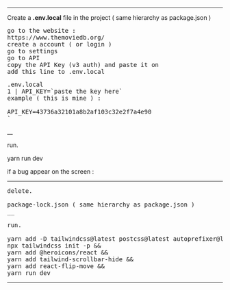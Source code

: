 ___

Create a 
**.env.local**
file in the project ( same hierarchy as package.json ) 

<pre>
go to the website : 
https://www.themoviedb.org/ 
create a account ( or login ) 
go to settings 
go to API 
copy the API Key (v3 auth) and paste it on
add this line to .env.local
</pre>

<pre>.env.local 
1 | API_KEY=`paste the key here`
example ( this is mine ) : 

API_KEY=43736a32101a8b2af103c32e2f7a4e90
`</pre>
__

run.

yarn run dev 

</pre>
if a bug appear on the screen : 

_______
<pre>
delete.

package-lock.json ( same hierarchy as package.json ) 
__

run.

yarn add -D tailwindcss@latest postcss@latest autoprefixer@latest && 
npx tailwindcss init -p && 
yarn add @heroicons/react && 
yarn add tailwind-scrollbar-hide &&
yarn add react-flip-move &&
yarn run dev
</pre>
_______
